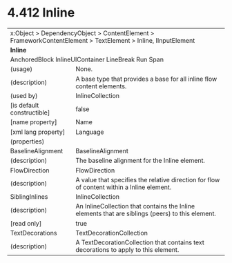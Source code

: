 <html dir="LTR" xmlns:mshelp="http://msdn.microsoft.com/mshelp" xmlns:ddue="http://ddue.schemas.microsoft.com/authoring/2003/5" xmlns:xlink="http://www.w3.org/1999/xlink" xmlns:tool="http://www.microsoft.com/tooltip">

<body>
 <input type="hidden" id="userDataCache" class="userDataStyle">
 <input type="hidden" id="hiddenScrollOffset">
 <img id="dropDownImage" style="display:none; height:0; width:0;" src="../local/drpdown.gif">
 <img id="dropDownHoverImage" style="display:none; height:0; width:0;" src="../local/drpdown_orange.gif">
 <img id="collapseImage" style="display:none; height:0; width:0;" src="../local/collapse.gif">
 <img id="expandImage" style="display:none; height:0; width:0;" src="../local/exp.gif">
 <img id="collapseAllImage" style="display:none; height:0; width:0;" src="../local/collall.gif">
 <img id="expandAllImage" style="display:none; height:0; width:0;" src="../local/expall.gif">
 <img id="copyImage" style="display:none; height:0; width:0;" src="../local/copycode.gif">
 <img id="copyHoverImage" style="display:none; height:0; width:0;" src="../local/copycodeHighlight.gif">
 <div id="header"><h1 class="heading">4.412 Inline</h1></div>

 <div id="mainSection">
 <div id="mainBody">
 <div id="allHistory" class="saveHistory" onsave="saveAll()" onload="loadAll()"></div>
 <p xmlns:wsd="http://wsdev.schemas.microsoft.com/authoring/2008/2" xmlns:msxsl="urn:schemas-microsoft-com:xslt" xmlns:script="urn:script" xmlns:build="urn:build">
 </p>
 <div id="sectionSection0" class="section" name="collapseableSection">
 <content xmlns="http://ddue.schemas.microsoft.com/authoring/2003/5" xmlns:wsd="http://wsdev.schemas.microsoft.com/authoring/2008/2" xmlns:msxsl="urn:schemas-microsoft-com:xslt" xmlns:script="urn:script" xmlns:build="urn:build">
 </content>
 </div>
 <div id="sectionSection1" class="section" name="collapseableSection">
 <content xmlns="http://ddue.schemas.microsoft.com/authoring/2003/5" xmlns:wsd="http://wsdev.schemas.microsoft.com/authoring/2008/2" xmlns:msxsl="urn:schemas-microsoft-com:xslt" xmlns:script="urn:script" xmlns:build="urn:build">
 <table class="ProtocolAuthoredTable" xmlns="">
 <tr><td colspan="2">
<mshelp:link keywords="86913f34-aa06-4c94-9f09-83936a822fd8" tabindex="0">x:Object</mshelp:link> &gt; <mshelp:link keywords="22a604a1-b593-4464-91e4-488285506428" tabindex="0">DependencyObject</mshelp:link> &gt; <mshelp:link keywords="bf18833a-f3b3-4884-ac9d-89c07d38dbce" tabindex="0">ContentElement</mshelp:link> &gt; <mshelp:link keywords="a950c23e-9e46-438d-8a25-2afc0a33b429" tabindex="0">FrameworkContentElement</mshelp:link> &gt; <mshelp:link keywords="592167d2-305d-446d-b792-00af1b99f563" tabindex="0">TextElement</mshelp:link> &gt; <mshelp:link keywords="87a80384-2b67-4045-8104-e345ef665e22" tabindex="0">Inline</mshelp:link>, <mshelp:link keywords="fb286ef6-72e1-445b-8b74-effc6b5e1777" tabindex="0">IInputElement</mshelp:link> </td>
 </tr>
 <tr><td colspan="2">
 <b>
Inline </b>
 </td>
 </tr>
 <tr><td colspan="2">
<mshelp:link keywords="b30c5b9d-8296-4ccb-ae0f-50a28812d3d5" tabindex="0">AnchoredBlock</mshelp:link> <mshelp:link keywords="9dd56ec1-d2cd-47ff-80c6-f2c95375fde9" tabindex="0">InlineUIContainer</mshelp:link> <mshelp:link keywords="94159c1c-f076-4b80-b8d7-10ca865f7563" tabindex="0">LineBreak</mshelp:link> <mshelp:link keywords="f4b10e67-d437-4043-81c3-26cab2d74326" tabindex="0">Run</mshelp:link> <mshelp:link keywords="32331f50-bab2-4f5e-ba13-be2076a94b52" tabindex="0">Span</mshelp:link> </td>
 </tr>
 <tr><td><div class="indent0">(usage)</div></td>
 <td>None. </td>
 </tr>
 <tr><td><div class="indent0">(description)</div></td>
 <td>A base type that provides a base for all inline flow content elements. </td>
 </tr>
 <tr><td><div class="indent0">(used by)</div></td>
 <td><mshelp:link keywords="bff5e76c-66c1-4ef2-bfe2-b1a82fa64046" tabindex="0">InlineCollection</mshelp:link> </td>
 </tr>
 <tr><td><div class="indent0">[is default constructible]</div></td>
 <td>false </td>
 </tr>
 <tr><td><div class="indent0">[name property]</div></td>
 <td><mshelp:link keywords="a950c23e-9e46-438d-8a25-2afc0a33b429" tabindex="0">Name</mshelp:link> </td>
 </tr>
 <tr><td><div class="indent0">[xml lang property]</div></td>
 <td><mshelp:link keywords="a950c23e-9e46-438d-8a25-2afc0a33b429" tabindex="0">Language</mshelp:link> </td>
 </tr>
 <tr><td><div class="indent0">(properties)</div></td>
 <td> </td>
 </tr>
 <tr><td><div class="indent2">BaselineAlignment</div></td>
 <td><mshelp:link keywords="0f91f378-9d27-4eba-af71-b8b6a91eb710" tabindex="0">BaselineAlignment</mshelp:link> </td>
 </tr>
 <tr><td><div class="indent4">(description)</div></td>
 <td>The baseline alignment for the Inline element. </td>
 </tr>
 <tr><td><div class="indent2">FlowDirection</div></td>
 <td><mshelp:link keywords="3b033b69-eeb5-44de-87fa-6f824c3af223" tabindex="0">FlowDirection</mshelp:link> </td>
 </tr>
 <tr><td><div class="indent4">(description)</div></td>
 <td>A value that specifies the relative direction for flow of content within a Inline element. </td>
 </tr>
 <tr><td><div class="indent2">SiblingInlines</div></td>
 <td><mshelp:link keywords="bff5e76c-66c1-4ef2-bfe2-b1a82fa64046" tabindex="0">InlineCollection</mshelp:link> </td>
 </tr>
 <tr><td><div class="indent4">(description)</div></td>
 <td>An InlineCollection that contains the Inline elements that are siblings (peers) to this element. </td>
 </tr>
 <tr><td><div class="indent4">[read only]</div></td>
 <td>true </td>
 </tr>
 <tr><td><div class="indent2">TextDecorations</div></td>
 <td><mshelp:link keywords="d5dff2e9-adf7-4ea9-8a32-40c411010c42" tabindex="0">TextDecorationCollection</mshelp:link> </td>
 </tr>
 <tr><td><div class="indent4">(description)</div></td>
 <td>A TextDecorationCollection that contains text decorations to apply to this element. </td>
 </tr>
</table>
 </content>
 </div>
 <!--[if gte IE 5]>
 <tool:tip element="languageFilterToolTip" avoidmouse="false"/>
 <![endif]-->
 </div>
 <a name="feedback"></a><span></span>
 </div>
</body></html>
